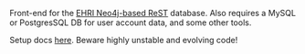 Front-end for  the [EHRI Neo4j-based ReST](https://github.com/mikesname/neo4j-ehri-plugin) database. Also requires a MySQL or PostgresSQL DB for user account data, and some other tools.

Setup docs [here](docs/install.md). Beware highly unstable and evolving code!
